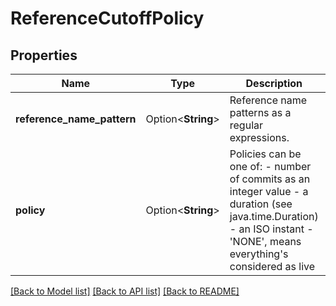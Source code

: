 # ReferenceCutoffPolicy

## Properties

Name | Type | Description | Notes
------------ | ------------- | ------------- | -------------
**reference_name_pattern** | Option<**String**> | Reference name patterns as a regular expressions. | [optional]
**policy** | Option<**String**> | Policies can be one of: - number of commits as an integer value - a duration (see java.time.Duration) - an ISO instant - 'NONE', means everything's considered as live | [optional]

[[Back to Model list]](../README.md#documentation-for-models) [[Back to API list]](../README.md#documentation-for-api-endpoints) [[Back to README]](../README.md)



